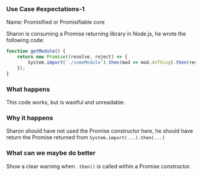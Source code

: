 ### Use Case #expectations-1

Name: Promisified or Promisifiable core

Sharon is consuming a Promise returning library in Node.js, he wrote the following code:

```js
function getModule() {
    return new Promise((resolve, reject) => {
        System.import('./someModule').then(mod => mod.doThing).then(resolve).catch(reject)
    });
}
```
### What happens

This code works, but is wastful and unreadable.

### Why it happens

Sharon should have not used the Promise constructor here, he should have return the Promise returned from `System.import(...).then(...)`

### What can we maybe do better

Show a clear warning when `.then()` is called within a Promise constructor.